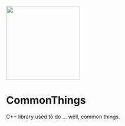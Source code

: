 <img src="https://zupimages.net/up/22/39/mfva.png" width="200" height="200" />

# CommonThings
 C++ library used to do ... well, common things.
